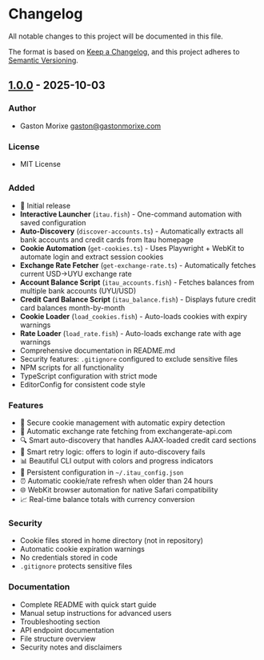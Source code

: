 # Changelog

All notable changes to this project will be documented in this file.

The format is based on [Keep a Changelog](https://keepachangelog.com/en/1.0.0/),
and this project adheres to [Semantic Versioning](https://semver.org/spec/v2.0.0.html).

## [1.0.0] - 2025-10-03

### Author
- Gaston Morixe <gaston@gastonmorixe.com>

### License
- MIT License

##

### Added
- 🎉 Initial release
- **Interactive Launcher** (`itau.fish`) - One-command automation with saved configuration
- **Auto-Discovery** (`discover-accounts.ts`) - Automatically extracts all bank accounts and credit cards from Itau homepage
- **Cookie Automation** (`get-cookies.ts`) - Uses Playwright + WebKit to automate login and extract session cookies
- **Exchange Rate Fetcher** (`get-exchange-rate.ts`) - Automatically fetches current USD→UYU exchange rate
- **Account Balance Script** (`itau_accounts.fish`) - Fetches balances from multiple bank accounts (UYU/USD)
- **Credit Card Balance Script** (`itau_balance.fish`) - Displays future credit card balances month-by-month
- **Cookie Loader** (`load_cookies.fish`) - Auto-loads cookies with expiry warnings
- **Rate Loader** (`load_rate.fish`) - Auto-loads exchange rate with age warnings
- Comprehensive documentation in README.md
- Security features: `.gitignore` configured to exclude sensitive files
- NPM scripts for all functionality
- TypeScript configuration with strict mode
- EditorConfig for consistent code style

### Features
- 🔐 Secure cookie management with automatic expiry detection
- 💱 Automatic exchange rate fetching from exchangerate-api.com
- 🔍 Smart auto-discovery that handles AJAX-loaded credit card sections
- 🚀 Smart retry logic: offers to login if auto-discovery fails
- 📊 Beautiful CLI output with colors and progress indicators
- 💾 Persistent configuration in `~/.itau_config.json`
- ⏰ Automatic cookie/rate refresh when older than 24 hours
- 🌐 WebKit browser automation for native Safari compatibility
- 📈 Real-time balance totals with currency conversion

### Security
- Cookie files stored in home directory (not in repository)
- Automatic cookie expiration warnings
- No credentials stored in code
- `.gitignore` protects sensitive files

### Documentation
- Complete README with quick start guide
- Manual setup instructions for advanced users
- Troubleshooting section
- API endpoint documentation
- File structure overview
- Security notes and disclaimers

[1.0.0]: https://github.com/gastonmorixe/itau-uruguay-automation/releases/tag/v1.0.0
